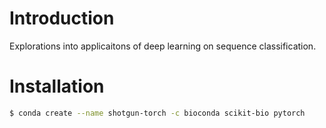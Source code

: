 Introduction
============

Explorations into applicaitons of deep learning on sequence classification.

Installation
============

```bash
$ conda create --name shotgun-torch -c bioconda scikit-bio pytorch
```
